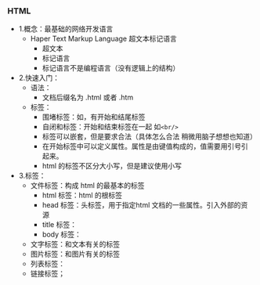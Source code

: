 ### HTML

- 1.概念：最基础的网络开发语言
     * Haper Text Markup Language   超文本标记语言
        * 超文本
        * 标记语言
        * 标记语言不是编程语言（没有逻辑上的结构）
- 2.快速入门：
  - 语法：
    * 文档后缀名为 .html 或者 .htm
  - 标签：
    * 围堵标签：如<html></html>，有开始和结尾标签
    * 自闭和标签：开始和结束标签在一起 如```<br/>```
    * 标签可以嵌套，但是要求合法（具体怎么合法  稍微用脑子想想也知道）
    * 在开始标签中可以定义属性。属性是由键值构成的，值需要用引号引起来。
    * html 的标签不区分大小写，但是建议使用小写
- 3.标签：
    * 文件标签：构成 html 的最基本的标签
        * html 标签：html 的根标签
        * head 标签：头标签，用于指定html 文档的一些属性。引入外部的资源
        * title 标签：
        * body 标签：
    * 文字标签：和文本有关的标签
    * 图片标签：和图片有关的标签
    * 列表标签：
    * 链接标签；
